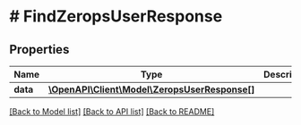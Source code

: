 # # FindZeropsUserResponse

## Properties

Name | Type | Description | Notes
------------ | ------------- | ------------- | -------------
**data** | [**\OpenAPI\Client\Model\ZeropsUserResponse[]**](ZeropsUserResponse.md) |  |

[[Back to Model list]](../../README.md#models) [[Back to API list]](../../README.md#endpoints) [[Back to README]](../../README.md)

